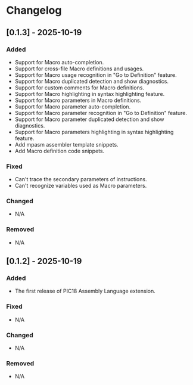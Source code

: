 # Changelog

<!-- ## [Unreleased]

### Added

- v1.1 Brazilian Portuguese translation.
- v1.1 German Translation
- v1.1 Spanish translation.
- v1.1 Italian translation.
- v1.1 Polish translation.
- v1.1 Ukrainian translation.

### Changed

- Use frontmatter title & description in each language version template
- Replace broken OpenGraph image with an appropriately-sized Keep a Changelog 
  image that will render properly (although in English for all languages)
- Fix OpenGraph title & description for all languages so the title and 
description when links are shared are language-appropriate

### Removed

- Trademark sign previously shown after the project description in version 
0.3.0 -->

## [0.1.3] - 2025-10-19

### Added

- Support for Macro auto-completion.
- Support for cross-file Macro definitions and usages.
- Support for Macro usage recognition in "Go to Definition" feature.
- Support for Macro duplicated detection and show diagnostics.
- Support for custom comments for Macro definitions.
- Support for Macro highlighting in syntax highlighting feature.
- Support for Macro parameters in Macro definitions.
- Support for Macro parameter auto-completion.
- Support for Macro parameter recognition in "Go to Definition" feature.
- Support for Macro parameter duplicated detection and show diagnostics.
- Support for Macro parameters highlighting in syntax highlighting feature.
- Add mpasm assembler template snippets.
- Add Macro definition code snippets.

### Fixed

- Can't trace the secondary parameters of instructions.
- Can't recognize variables used as Macro parameters.

### Changed

- N/A

### Removed

- N/A

## [0.1.2] - 2025-10-19

### Added

- The first release of PIC18 Assembly Language extension.

### Fixed

- N/A

### Changed

- N/A

### Removed

- N/A
